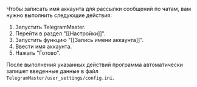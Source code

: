 Чтобы записать имя аккаунта для рассылки сообщений по чатам, вам нужно выполнить следующие действия:

1. Запустить TelegramMaster.
2. Перейти в раздел "[[Настройки]]".
3. Запустить функцию "[[Запись имени аккаунта]]".
4. Ввести имя аккаунта.
5. Нажать "Готово".

После выполнения указанных действий программа автоматически запишет введенные данные в файл `TelegramMaster/user_settings/config.ini`.

